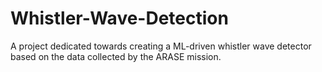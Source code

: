 # Whistler-Wave-Detection
A project dedicated towards creating a ML-driven whistler wave detector based on the data collected by the ARASE mission.
